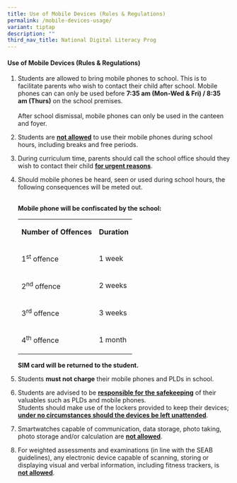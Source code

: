 ```yaml
---
title: Use of Mobile Devices (Rules & Regulations)
permalink: /mobile-devices-usage/
variant: tiptap
description: ""
third_nav_title: National Digital Literacy Prog
---
```

<h4><strong>Use of Mobile Devices (Rules &amp; Regulations)</strong></h4>
<ol data-tight="true" class="tight">
<li>
<p>Students are allowed to bring mobile phones to school. This is to facilitate
parents who wish to contact their child after school. Mobile phones can
can only be used before <strong>7:35 am (Mon-Wed &amp; Fri) / 8:35 am (Thurs)</strong> on
the school premises.
<br>
<br>After school dismissal, mobile phones can only be used in the canteen
and foyer.</p>
<p></p>
</li>
<li>
<p>Students are <strong><u>not allowed</u></strong> to use their mobile phones
during school hours, including breaks and free periods.</p>
<p></p>
</li>
<li>
<p>During curriculum time, parents should call the school office should they
wish to contact their child <strong><u>for urgent reasons</u></strong>.</p>
<p></p>
</li>
<li>
<p>Should mobile phones be heard, seen or used during school hours, the following
consequences will be meted out.</p>
<p>
<br><strong>Mobile phone will be confiscated by the school:</strong>
</p>
<table style="minWidth: 50px">
<colgroup>
<col>
<col>
</colgroup>
<tbody>
<tr>
<td rowspan="1" colspan="1">
<p><strong>Number of Offences</strong>
</p>
</td>
<td rowspan="1" colspan="1">
<p><strong>Duration</strong>
</p>
</td>
</tr>
<tr>
<td rowspan="1" colspan="1">
<p>1<sup>st</sup> offence</p>
</td>
<td rowspan="1" colspan="1">
<p>1 week</p>
</td>
</tr>
<tr>
<td rowspan="1" colspan="1">
<p>2<sup>nd</sup> offence</p>
</td>
<td rowspan="1" colspan="1">
<p>2 weeks</p>
</td>
</tr>
<tr>
<td rowspan="1" colspan="1">
<p>3<sup>rd</sup> offence</p>
</td>
<td rowspan="1" colspan="1">
<p>3 weeks</p>
</td>
</tr>
<tr>
<td rowspan="1" colspan="1">
<p>4<sup>th</sup> offence</p>
</td>
<td rowspan="1" colspan="1">
<p>1 month</p>
</td>
</tr>
</tbody>
</table>
<p><strong>SIM card will be returned to the student.</strong>
</p>
<p></p>
</li>
<li>
<p>Students <strong>must not charge</strong> their mobile phones and PLDs in
school.</p>
<p></p>
</li>
<li>
<p>Students are advised to be <strong><u>responsible for the safekeeping</u></strong> of
their valuables such as PLDs and mobile phones.
<br>Students should make use of the lockers provided to keep their devices; <strong><u>under no circumstances should the devices be left unattended</u></strong>.</p>
<p></p>
</li>
<li>
<p>Smartwatches capable of communication, data storage, photo taking, photo
storage and/or calculation are <strong><u>not allowed</u></strong>.</p>
<p></p>
</li>
<li>
<p>For weighted assessments and examinations (in line with the SEAB guidelines),
any electronic device capable of scanning, storing or displaying visual
and verbal information, including fitness trackers, is <strong><u>not allowed</u></strong>.</p>
</li>
</ol>
<p></p>